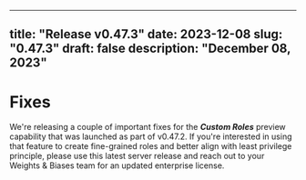 
---
title: "Release v0.47.3"
date: 2023-12-08
slug: "0.47.3"
draft: false
description: "December 08, 2023"
---

# Fixes

We're releasing a couple of important fixes for the _**Custom Roles**_ preview capability that was launched as part of v0.47.2. If you're interested in using that feature to create fine-grained roles and better align with least privilege principle, please use this latest server release and reach out to your Weights & Biases team for an updated enterprise license.
